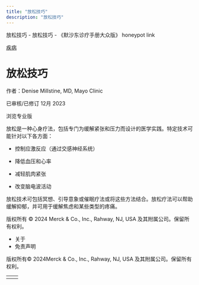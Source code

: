```yaml
---
title: "放松技巧"
description: "放松技巧"
---
```


﻿放松技巧 \- 放松技巧 \- 《默沙东诊疗手册大众版》 honeypot link



[疾病](https://www.merckmanuals.com/home/resourcespages/healthyliving_rel2.3)

# 放松技巧

作者：Denise Millstine, MD, Mayo Clinic

已审核/已修订 12月 2023

浏览专业版

放松是一种心身疗法，包括专门为缓解紧张和压力而设计的医学实践。特定技术可能针对以下各方面：

- 控制应激反应（通过交感神经系统）

- 降低血压和心率

- 减轻肌肉紧张

- 改变脑电波活动


放松技术可包括冥想、引导意象或催眠疗法或将这些方法结合。放松疗法可以帮助缓解抑郁，并可用于缓解焦虑和某些类型的疼痛。



版权所有 © 2024
Merck & Co., Inc., Rahway, NJ, USA 及其附属公司。保留所有权利。

- 关于
- 免责声明

版权所有© 2024Merck & Co., Inc., Rahway, NJ, USA 及其附属公司。保留所有权利。

|     |     |
| --- | --- |
|  |  |